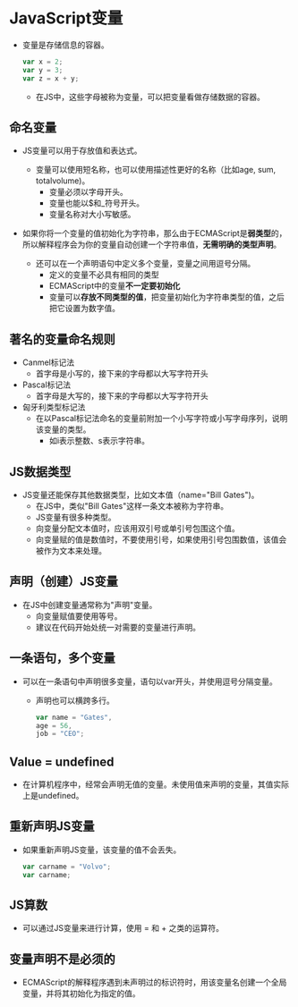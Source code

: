 # JavaScript变量

- 变量是存储信息的容器。

  ```js
  var x = 2;
  var y = 3;
  var z = x + y;
  ```

  - 在JS中，这些字母被称为变量，可以把变量看做存储数据的容器。

## 命名变量

- JS变量可以用于存放值和表达式。
  - 变量可以使用短名称，也可以使用描述性更好的名称（比如age, sum, totalvolume)。
    - 变量必须以字母开头。
    - 变量也能以$和_符号开头。
    - 变量名称对大小写敏感。

- 如果你将一个变量的值初始化为字符串，那么由于ECMAScript是**弱类型**的，所以解释程序会为你的变量自动创建一个字符串值，**无需明确的类型声明**。
  - 还可以在一个声明语句中定义多个变量，变量之间用逗号分隔。
    - 定义的变量不必具有相同的类型
    - ECMAScript中的变量**不一定要初始化**
    - 变量可以**存放不同类型的值**，把变量初始化为字符串类型的值，之后把它设置为数字值。

## 著名的变量命名规则

- Canmel标记法
  - 首字母是小写的，接下来的字母都以大写字符开头
- Pascal标记法
  - 首字母是大写的，接下来的字母都以大写字符开头
- 匈牙利类型标记法
  - 在以Pascal标记法命名的变量前附加一个小写字符或小写字母序列，说明该变量的类型。
    - 如i表示整数、s表示字符串。

## JS数据类型

- JS变量还能保存其他数据类型，比如文本值（name="Bill Gates")。
  - 在JS中，类似"Bill Gates"这样一条文本被称为字符串。
  - JS变量有很多种类型。
  - 向变量分配文本值时，应该用双引号或单引号包围这个值。
  - 向变量赋的值是数值时，不要使用引号，如果使用引号包围数值，该值会被作为文本来处理。

## 声明（创建）JS变量

- 在JS中创建变量通常称为"声明"变量。
  - 向变量赋值要使用等号。
  - 建议在代码开始处统一对需要的变量进行声明。

## 一条语句，多个变量

- 可以在一条语句中声明很多变量，语句以var开头，并使用逗号分隔变量。
  - 声明也可以横跨多行。

    ```js
    var name = "Gates",
    age = 56,
    job = "CEO";
    ```

## Value = undefined

- 在计算机程序中，经常会声明无值的变量。未使用值来声明的变量，其值实际上是undefined。

## 重新声明JS变量

- 如果重新声明JS变量，该变量的值不会丢失。

  ```js
  var carname = "Volvo";
  var carname;
  ```

## JS算数

- 可以通过JS变量来进行计算，使用 = 和 + 之类的运算符。

## 变量声明不是必须的

- ECMAScript的解释程序遇到未声明过的标识符时，用该变量名创建一个全局变量，并将其初始化为指定的值。